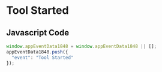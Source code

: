 # Tool Started

## Javascript Code
```js
window.appEventData1848 = window.appEventData1848 || [];
appEventData1848.push({
  "event": "Tool Started"
});
```




